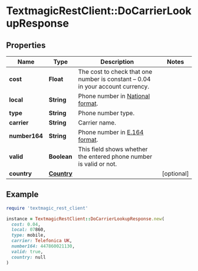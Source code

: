 # TextmagicRestClient::DoCarrierLookupResponse

## Properties

| Name | Type | Description | Notes |
| ---- | ---- | ----------- | ----- |
| **cost** | **Float** | The cost to check that one number is constant – 0.04 in your account currency. |  |
| **local** | **String** | Phone number in [National format](https://en.wikipedia.org/wiki/National_conventions_for_writing_telephone_numbers). |  |
| **type** | **String** | Phone number type. |  |
| **carrier** | **String** | Carrier name. |  |
| **number164** | **String** | Phone number in [E.164 format](https://en.wikipedia.org/wiki/E.164). |  |
| **valid** | **Boolean** | This field shows whether the entered phone number is valid or not. |  |
| **country** | [**Country**](Country.md) |  | [optional] |

## Example

```ruby
require 'textmagic_rest_client'

instance = TextmagicRestClient::DoCarrierLookupResponse.new(
  cost: 0.04,
  local: 07860,
  type: mobile,
  carrier: Telefonica UK,
  number164: 447860021130,
  valid: true,
  country: null
)
```

